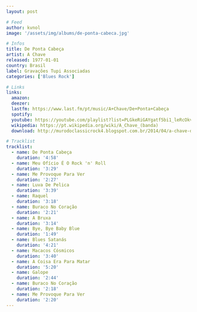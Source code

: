 ```yaml
---
layout: post

# Feed
author: kvnol
image: '/assets/img/albums/de-ponta-cabeca.jpg'

# Infos
title: De Ponta Cabeça
artist: A Chave
released: 1977-01-01
country: Brasil
label: Gravações Tupi Associadas
categories: ['Blues Rock']

# Links
links:
  amazon:
  deezer:
  lastfm: https://www.last.fm/pt/music/A+Chave/De+Ponta+Cabeça
  spotify:
  youtube: https://youtube.com/playlist?list=PLGkeRiGAYgatf5bi1_leRcOkvFcXGhmBe
  wikipedia: https://pt.wikipedia.org/wiki/A_Chave_(banda)
  download: http://murodoclassicrock4.blogspot.com.br/2014/04/a-chave-de-ponta-cabeca-1977.html

# Tracklist
tracklist:
  - name: De Ponta Cabeça
    duration: '4:58'
  - name: Meu Ofício É O Rock 'n' Roll
    duration: '3:29'
  - name: Me Provoque Para Ver
    duration: '2:27'
  - name: Luva De Pelica
    duration: '3:39'
  - name: Raquel
    duration: '3:18'
  - name: Buraco No Coração
    duration: '2:21'
  - name: A Bruxa
    duration: '3:14'
  - name: Bye, Bye Baby Blue
    duration: '1:49'
  - name: Blues Satanás
    duration: '4:21'
  - name: Macacos Cósmicos
    duration: '3:40'
  - name: A Coisa Era Para Matar
    duration: '5:20'
  - name: Galope
    duration: '2:44'
  - name: Buraco No Coração
    duration: '2:18'
  - name: Me Provoque Para Ver
    duration: '2:20'
---
```


